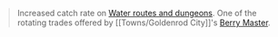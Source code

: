 >Increased catch rate on [Water routes and dungeons](#!Environments/Water).  One of the rotating trades offered by [[Towns/Goldenrod City]]'s [Berry Master](#!Berry_Masters).
